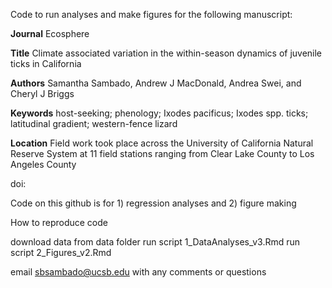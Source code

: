 Code to run analyses and make figures for the following manuscript:

**Journal** Ecosphere

**Title** Climate associated variation in the within-season dynamics of juvenile ticks in California

**Authors** Samantha Sambado, Andrew J MacDonald, Andrea Swei, and Cheryl J Briggs

**Keywords** host-seeking; phenology; Ixodes pacificus; Ixodes spp. ticks; latitudinal gradient; western-fence lizard

**Location** Field work took place across the University of California Natural Reserve System at 11 field stations ranging from Clear Lake County to Los Angeles County

doi:

Code on this github is for 1) regression analyses and 2) figure making

How to reproduce code

download data from data folder
run script 1_DataAnalyses_v3.Rmd
run script 2_Figures_v2.Rmd

email sbsambado@ucsb.edu with any comments or questions
